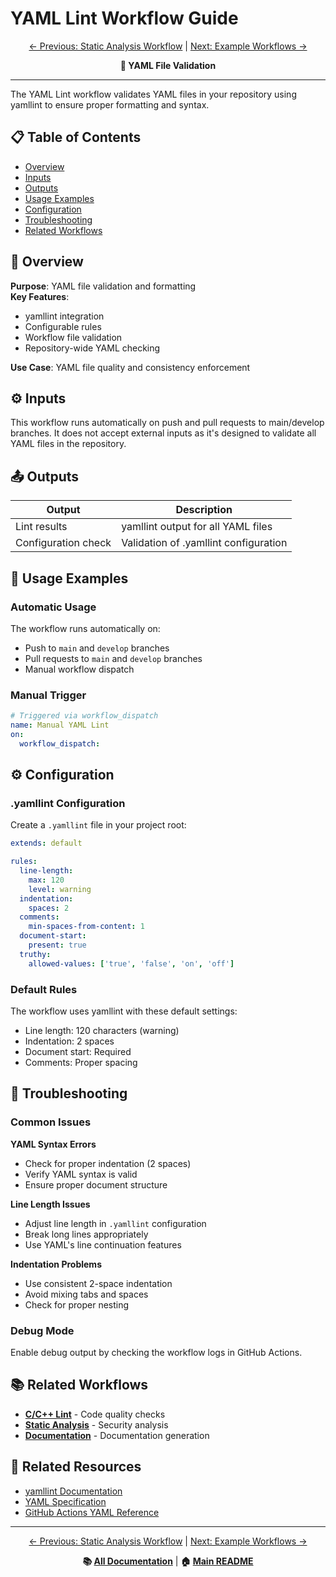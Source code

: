 # YAML Lint Workflow Guide

<div align="center">

[← Previous: Static Analysis Workflow](static-analysis-workflow.md) | [Next: Example Workflows →](example-workflows.md)

**📝 YAML File Validation**

</div>

---

The YAML Lint workflow validates YAML files in your repository using yamllint to ensure proper formatting and syntax.

## 📋 Table of Contents

- [Overview](#-overview)
- [Inputs](#-inputs)
- [Outputs](#-outputs)
- [Usage Examples](#-usage-examples)
- [Configuration](#-configuration)
- [Troubleshooting](#-troubleshooting)
- [Related Workflows](#-related-workflows)

## 🎯 Overview

**Purpose**: YAML file validation and formatting  
**Key Features**: 
- yamllint integration
- Configurable rules
- Workflow file validation
- Repository-wide YAML checking

**Use Case**: YAML file quality and consistency enforcement

## ⚙️ Inputs

This workflow runs automatically on push and pull requests to main/develop branches. It does not accept external inputs as it's designed to validate all YAML files in the repository.

## 📤 Outputs

| Output | Description |
|--------|-------------|
| Lint results | yamllint output for all YAML files |
| Configuration check | Validation of .yamllint configuration |

## 🚀 Usage Examples

### Automatic Usage

The workflow runs automatically on:
- Push to `main` and `develop` branches
- Pull requests to `main` and `develop` branches
- Manual workflow dispatch

### Manual Trigger

```yaml
# Triggered via workflow_dispatch
name: Manual YAML Lint
on:
  workflow_dispatch:
```

## ⚙️ Configuration

### .yamllint Configuration

Create a `.yamllint` file in your project root:

```yaml
extends: default

rules:
  line-length:
    max: 120
    level: warning
  indentation:
    spaces: 2
  comments:
    min-spaces-from-content: 1
  document-start:
    present: true
  truthy:
    allowed-values: ['true', 'false', 'on', 'off']
```

### Default Rules

The workflow uses yamllint with these default settings:
- Line length: 120 characters (warning)
- Indentation: 2 spaces
- Document start: Required
- Comments: Proper spacing

## 🔧 Troubleshooting

### Common Issues

**YAML Syntax Errors**
- Check for proper indentation (2 spaces)
- Verify YAML syntax is valid
- Ensure proper document structure

**Line Length Issues**
- Adjust line length in `.yamllint` configuration
- Break long lines appropriately
- Use YAML's line continuation features

**Indentation Problems**
- Use consistent 2-space indentation
- Avoid mixing tabs and spaces
- Check for proper nesting

### Debug Mode

Enable debug output by checking the workflow logs in GitHub Actions.

## 📚 Related Workflows

- **[C/C++ Lint](lint-workflow.md)** - Code quality checks
- **[Static Analysis](static-analysis-workflow.md)** - Security analysis
- **[Documentation](docs-workflow.md)** - Documentation generation

## 🔗 Related Resources

- [yamllint Documentation](https://yamllint.readthedocs.io/)
- [YAML Specification](https://yaml.org/spec/)
- [GitHub Actions YAML Reference](https://docs.github.com/en/actions/using-workflows/workflow-syntax-for-github-actions)

---

<div align="center">

[← Previous: Static Analysis Workflow](static-analysis-workflow.md) | [Next: Example Workflows →](example-workflows.md)

**📚 [All Documentation](index.md)** | **🏠 [Main README](../README.md)**

</div>
